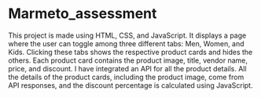 # Marmeto_assessment

This project is made using HTML, CSS, and JavaScript. It displays a page where the user can toggle among three different tabs: Men, Women, and Kids. Clicking these tabs shows the respective product cards and hides the others. Each product card contains the product image, title, vendor name, price, and discount. I have integrated an API for all the product details. All the details of the product cards, including the product image, come from API responses, and the discount percentage is calculated using JavaScript.
